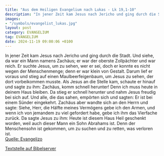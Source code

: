 ```yaml
---
title: "Aus dem Heiligen Evangelium nach Lukas - Lk 19,1-10"
description: "In jener Zeit kam Jesus nach Jericho und ging durch die Stadt. Und siehe, da war ein Mann namens Zachäus; er war der oberste Zollpächter und war reich. Er suchte Jesus, um zu sehen, wer er sei, doch er konnte es nicht wegen der Menschenmenge; denn er war klein von Gestalt. Darum ...."
images:
- "/symbols/evangelist_lukas.jpg"
layout: post
category: EVANGELIUM
tag: EVANGELIUM
date: 2024-11-19 09:00:06 +0100
---
```

In jener Zeit kam Jesus nach Jericho und ging durch die Stadt.
Und siehe, da war ein Mann namens Zachäus; er war der oberste Zollpächter und war reich.
Er suchte Jesus, um zu sehen, wer er sei, doch er konnte es nicht wegen der Menschenmenge; denn er war klein von Gestalt.
Darum lief er voraus und stieg auf einen Maulbeerfeigenbaum, um Jesus zu sehen, der dort vorbeikommen musste.<!--more-->
Als Jesus an die Stelle kam, schaute er hinauf und sagte zu ihm: Zachäus, komm schnell herunter! Denn ich muss heute in deinem Haus bleiben.
Da stieg er schnell herunter und nahm Jesus freudig bei sich auf.
Und alle, die das sahen, empörten sich und sagten: Er ist bei einem Sünder eingekehrt.
Zachäus aber wandte sich an den Herrn und sagte: Siehe, Herr, die Hälfte meines Vermögens gebe ich den Armen, und wenn ich von jemandem zu viel gefordert habe, gebe ich ihm das Vierfache zurück.
Da sagte Jesus zu ihm: Heute ist diesem Haus Heil geschenkt worden, weil auch dieser Mann ein Sohn Abrahams ist.
Denn der Menschensohn ist gekommen, um zu suchen und zu retten, was verloren ist.<br>
[Quelle: Evangelizo](https://evangeliumtagfuertag.org/DE/gospel)

[Textstelle auf Bibelserver](https://www.bibleserver.com/EU/Lukas19,1-10)
